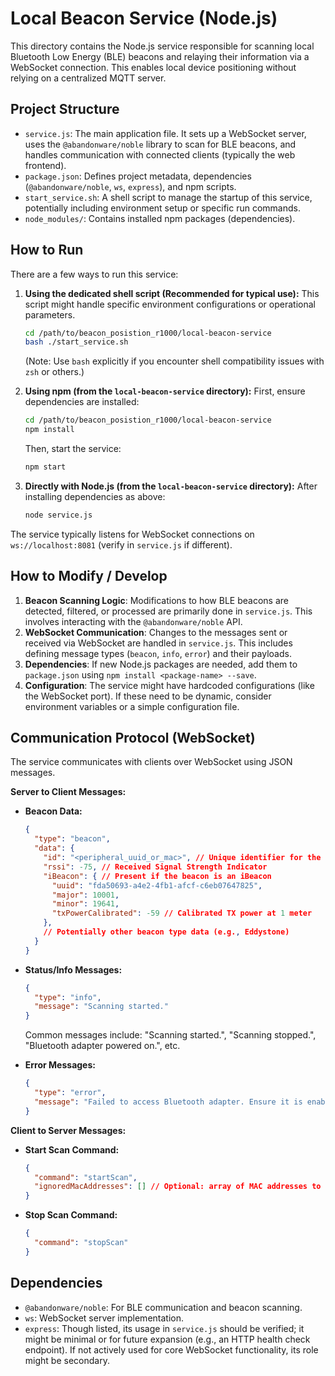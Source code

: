 # Local Beacon Service (Node.js)

This directory contains the Node.js service responsible for scanning local Bluetooth Low Energy (BLE) beacons and relaying their information via a WebSocket connection. This enables local device positioning without relying on a centralized MQTT server.

## Project Structure

-   `service.js`: The main application file. It sets up a WebSocket server, uses the `@abandonware/noble` library to scan for BLE beacons, and handles communication with connected clients (typically the web frontend).
-   `package.json`: Defines project metadata, dependencies (`@abandonware/noble`, `ws`, `express`), and npm scripts.
-   `start_service.sh`: A shell script to manage the startup of this service, potentially including environment setup or specific run commands.
-   `node_modules/`: Contains installed npm packages (dependencies).

## How to Run

There are a few ways to run this service:

1.  **Using the dedicated shell script (Recommended for typical use):**
    This script might handle specific environment configurations or operational parameters.
    ```bash
    cd /path/to/beacon_posistion_r1000/local-beacon-service
    bash ./start_service.sh
    ```
    (Note: Use `bash` explicitly if you encounter shell compatibility issues with `zsh` or others.)

2.  **Using npm (from the `local-beacon-service` directory):**
    First, ensure dependencies are installed:
    ```bash
    cd /path/to/beacon_posistion_r1000/local-beacon-service
    npm install
    ```
    Then, start the service:
    ```bash
    npm start
    ```

3.  **Directly with Node.js (from the `local-beacon-service` directory):**
    After installing dependencies as above:
    ```bash
    node service.js
    ```

The service typically listens for WebSocket connections on `ws://localhost:8081` (verify in `service.js` if different).

## How to Modify / Develop

1.  **Beacon Scanning Logic**: Modifications to how BLE beacons are detected, filtered, or processed are primarily done in `service.js`. This involves interacting with the `@abandonware/noble` API.
2.  **WebSocket Communication**: Changes to the messages sent or received via WebSocket are handled in `service.js`. This includes defining message types (`beacon`, `info`, `error`) and their payloads.
3.  **Dependencies**: If new Node.js packages are needed, add them to `package.json` using `npm install <package-name> --save`.
4.  **Configuration**: The service might have hardcoded configurations (like the WebSocket port). If these need to be dynamic, consider environment variables or a simple configuration file.

## Communication Protocol (WebSocket)

The service communicates with clients over WebSocket using JSON messages.

**Server to Client Messages:**

-   **Beacon Data:**
    ```json
    {
      "type": "beacon",
      "data": {
        "id": "<peripheral_uuid_or_mac>", // Unique identifier for the beacon device
        "rssi": -75, // Received Signal Strength Indicator
        "iBeacon": { // Present if the beacon is an iBeacon
          "uuid": "fda50693-a4e2-4fb1-afcf-c6eb07647825",
          "major": 10001,
          "minor": 19641,
          "txPowerCalibrated": -59 // Calibrated TX power at 1 meter
        },
        // Potentially other beacon type data (e.g., Eddystone)
      }
    }
    ```
-   **Status/Info Messages:**
    ```json
    {
      "type": "info",
      "message": "Scanning started."
    }
    ```
    Common messages include: "Scanning started.", "Scanning stopped.", "Bluetooth adapter powered on.", etc.

-   **Error Messages:**
    ```json
    {
      "type": "error",
      "message": "Failed to access Bluetooth adapter. Ensure it is enabled and permissions are granted."
    }
    ```

**Client to Server Messages:**

-   **Start Scan Command:**
    ```json
    {
      "command": "startScan",
      "ignoredMacAddresses": [] // Optional: array of MAC addresses to ignore
    }
    ```
-   **Stop Scan Command:**
    ```json
    {
      "command": "stopScan"
    }
    ```

## Dependencies

-   `@abandonware/noble`: For BLE communication and beacon scanning.
-   `ws`: WebSocket server implementation.
-   `express`: Though listed, its usage in `service.js` should be verified; it might be minimal or for future expansion (e.g., an HTTP health check endpoint). If not actively used for core WebSocket functionality, its role might be secondary. 